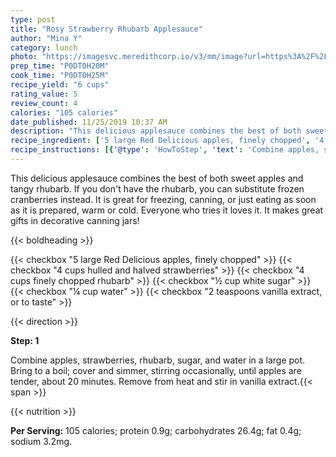 ```yaml
---
type: post
title: "Rosy Strawberry Rhubarb Applesauce"
author: "Mina Y"
category: lunch
photo: "https://imagesvc.meredithcorp.io/v3/mm/image?url=https%3A%2F%2Fimages.media-allrecipes.com%2Fuserphotos%2F4528022.jpg"
prep_time: "P0DT0H20M"
cook_time: "P0DT0H25M"
recipe_yield: "6 cups"
rating_value: 5
review_count: 4
calories: "105 calories"
date_published: 11/25/2019 10:37 AM
description: "This delicious applesauce combines the best of both sweet apples and tangy rhubarb. If you don't have the rhubarb, you can substitute frozen cranberries instead. It is great for freezing, canning, or just eating as soon as it is prepared, warm or cold. Everyone who tries it loves it. It makes great gifts in decorative canning jars!"
recipe_ingredient: ['5 large Red Delicious apples, finely chopped', '4 cups hulled and halved strawberries', '4 cups finely chopped rhubarb', '½ cup white sugar', '¼ cup water', '2 teaspoons vanilla extract, or to taste']
recipe_instructions: [{'@type': 'HowToStep', 'text': 'Combine apples, strawberries, rhubarb, sugar, and water in a large pot. Bring to a boil; cover and simmer, stirring occasionally, until apples are tender, about 20 minutes. Remove from heat and stir in vanilla extract.\n'}]
---
```


This delicious applesauce combines the best of both sweet apples and tangy rhubarb. If you don't have the rhubarb, you can substitute frozen cranberries instead. It is great for freezing, canning, or just eating as soon as it is prepared, warm or cold. Everyone who tries it loves it. It makes great gifts in decorative canning jars! 

{{< boldheading >}}

{{< checkbox "5 large Red Delicious apples, finely chopped" >}}
{{< checkbox "4 cups hulled and halved strawberries" >}}
{{< checkbox "4 cups finely chopped rhubarb" >}}
{{< checkbox "½ cup white sugar" >}}
{{< checkbox "¼ cup water" >}}
{{< checkbox "2 teaspoons vanilla extract, or to taste" >}}


{{< direction >}}

**Step: 1**

Combine apples, strawberries, rhubarb, sugar, and water in a large pot. Bring to a boil; cover and simmer, stirring occasionally, until apples are tender, about 20 minutes. Remove from heat and stir in vanilla extract.{{< span >}}

{{< nutrition >}}

**Per Serving:** 105 calories; protein 0.9g; carbohydrates 26.4g; fat 0.4g; sodium 3.2mg.